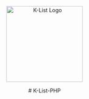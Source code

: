 <p align="center"><a href="https://github.com/YSE220064/K-List-PHP.git" target="_blank"><img src="https://i.imgur.com/FA2GTaG.jpg" width="200" alt="K-List Logo"></a></p>
<p align="center"># K-List-PHP</p>